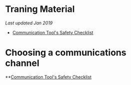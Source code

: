 # Traning Material

*Last updated Jan 2019*

* [Communication Tool's Safety Checklist](#)


# Choosing a communications channel
**[Communication Tool's Safety Checklist](#checklist.pdf)
